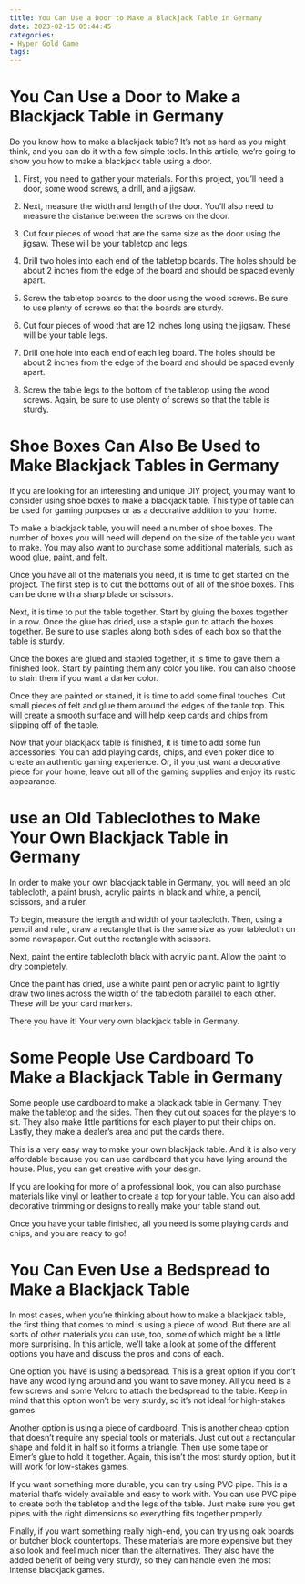 ```yaml
---
title: You Can Use a Door to Make a Blackjack Table in Germany
date: 2023-02-15 05:44:45
categories:
- Hyper Gold Game
tags:
---
```



#  You Can Use a Door to Make a Blackjack Table in Germany

Do you know how to make a blackjack table? It’s not as hard as you might think, and you can do it with a few simple tools. In this article, we’re going to show you how to make a blackjack table using a door.

1. First, you need to gather your materials. For this project, you’ll need a door, some wood screws, a drill, and a jigsaw.

2. Next, measure the width and length of the door. You’ll also need to measure the distance between the screws on the door.

3. Cut four pieces of wood that are the same size as the door using the jigsaw. These will be your tabletop and legs.

4. Drill two holes into each end of the tabletop boards. The holes should be about 2 inches from the edge of the board and should be spaced evenly apart.

5. Screw the tabletop boards to the door using the wood screws. Be sure to use plenty of screws so that the boards are sturdy.

6. Cut four pieces of wood that are 12 inches long using the jigsaw. These will be your table legs.

7. Drill one hole into each end of each leg board. The holes should be about 2 inches from the edge of the board and should be spaced evenly apart.

8. Screw the table legs to the bottom of the tabletop using the wood screws. Again, be sure to use plenty of screws so that the table is sturdy.

#  Shoe Boxes Can Also Be Used to Make Blackjack Tables in Germany

If you are looking for an interesting and unique DIY project, you may want to consider using shoe boxes to make a blackjack table. This type of table can be used for gaming purposes or as a decorative addition to your home.

To make a blackjack table, you will need a number of shoe boxes. The number of boxes you will need will depend on the size of the table you want to make. You may also want to purchase some additional materials, such as wood glue, paint, and felt.

Once you have all of the materials you need, it is time to get started on the project. The first step is to cut the bottoms out of all of the shoe boxes. This can be done with a sharp blade or scissors.

Next, it is time to put the table together. Start by gluing the boxes together in a row. Once the glue has dried, use a staple gun to attach the boxes together. Be sure to use staples along both sides of each box so that the table is sturdy.

Once the boxes are glued and stapled together, it is time to gave them a finished look. Start by painting them any color you like. You can also choose to stain them if you want a darker color.

Once they are painted or stained, it is time to add some final touches. Cut small pieces of felt and glue them around the edges of the table top. This will create a smooth surface and will help keep cards and chips from slipping off of the table.

Now that your blackjack table is finished, it is time to add some fun accessories! You can add playing cards, chips, and even poker dice to create an authentic gaming experience. Or, if you just want a decorative piece for your home, leave out all of the gaming supplies and enjoy its rustic appearance.

#  use an Old Tableclothes to Make Your Own Blackjack Table in Germany

In order to make your own blackjack table in Germany, you will need an old tablecloth, a paint brush, acrylic paints in black and white, a pencil, scissors, and a ruler.

To begin, measure the length and width of your tablecloth. Then, using a pencil and ruler, draw a rectangle that is the same size as your tablecloth on some newspaper. Cut out the rectangle with scissors.

Next, paint the entire tablecloth black with acrylic paint. Allow the paint to dry completely.

Once the paint has dried, use a white paint pen or acrylic paint to lightly draw two lines across the width of the tablecloth parallel to each other. These will be your card markers.

There you have it! Your very own blackjack table in Germany.

#  Some People Use Cardboard To Make a Blackjack Table in Germany

Some people use cardboard to make a blackjack table in Germany. They make the tabletop and the sides. Then they cut out spaces for the players to sit. They also make little partitions for each player to put their chips on. Lastly, they make a dealer’s area and put the cards there.

This is a very easy way to make your own blackjack table. And it is also very affordable because you can use cardboard that you have lying around the house. Plus, you can get creative with your design.

If you are looking for more of a professional look, you can also purchase materials like vinyl or leather to create a top for your table. You can also add decorative trimming or designs to really make your table stand out.

Once you have your table finished, all you need is some playing cards and chips, and you are ready to go!

#  You Can Even Use a Bedspread to Make a Blackjack Table

In most cases, when you’re thinking about how to make a blackjack table, the first thing that comes to mind is using a piece of wood. But there are all sorts of other materials you can use, too, some of which might be a little more surprising. In this article, we’ll take a look at some of the different options you have and discuss the pros and cons of each.

One option you have is using a bedspread. This is a great option if you don’t have any wood lying around and you want to save money. All you need is a few screws and some Velcro to attach the bedspread to the table. Keep in mind that this option won’t be very sturdy, so it’s not ideal for high-stakes games.

Another option is using a piece of cardboard. This is another cheap option that doesn’t require any special tools or materials. Just cut out a rectangular shape and fold it in half so it forms a triangle. Then use some tape or Elmer’s glue to hold it together. Again, this isn’t the most sturdy option, but it will work for low-stakes games.

If you want something more durable, you can try using PVC pipe. This is a material that’s widely available and easy to work with. You can use PVC pipe to create both the tabletop and the legs of the table. Just make sure you get pipes with the right dimensions so everything fits together properly.

Finally, if you want something really high-end, you can try using oak boards or butcher block countertops. These materials are more expensive but they also look and feel much nicer than the alternatives. They also have the added benefit of being very sturdy, so they can handle even the most intense blackjack games.